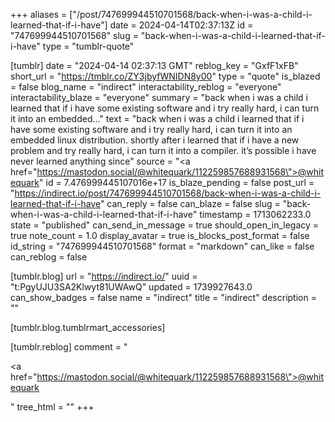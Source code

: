 +++
aliases = ["/post/747699944510701568/back-when-i-was-a-child-i-learned-that-if-i-have"]
date = 2024-04-14T02:37:13Z
id = "747699944510701568"
slug = "back-when-i-was-a-child-i-learned-that-if-i-have"
type = "tumblr-quote"

[tumblr]
date = "2024-04-14 02:37:13 GMT"
reblog_key = "GxfF1xFB"
short_url = "https://tmblr.co/ZY3jbyfWNIDN8y00"
type = "quote"
is_blazed = false
blog_name = "indirect"
interactability_reblog = "everyone"
interactability_blaze = "everyone"
summary = "back when i was a child i learned that if i have some existing software and i try really hard, i can turn it into an embedded..."
text = "back when i was a child i learned that if i have some existing software and i try really hard, i can turn it into an embedded linux distribution. shortly after i learned that if i have a new problem and try really hard, i can turn it into a compiler. it&rsquo;s possible i have never learned anything since"
source = "<a href=\"https://mastodon.social/@whitequark/112259857688931568\">@whitequark</a>"
id = 7.476999445107016e+17
is_blaze_pending = false
post_url = "https://indirect.io/post/747699944510701568/back-when-i-was-a-child-i-learned-that-if-i-have"
can_reply = false
can_blaze = false
slug = "back-when-i-was-a-child-i-learned-that-if-i-have"
timestamp = 1713062233.0
state = "published"
can_send_in_message = true
should_open_in_legacy = true
note_count = 1.0
display_avatar = true
is_blocks_post_format = false
id_string = "747699944510701568"
format = "markdown"
can_like = false
can_reblog = false

[tumblr.blog]
url = "https://indirect.io/"
uuid = "t:PgyUJU3SA2Klwyt81UWAwQ"
updated = 1739927643.0
can_show_badges = false
name = "indirect"
title = "indirect"
description = ""

[tumblr.blog.tumblrmart_accessories]

[tumblr.reblog]
comment = "<p><a href=\"https://mastodon.social/@whitequark/112259857688931568\">@whitequark</a></p>"
tree_html = ""
+++
